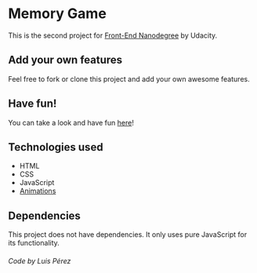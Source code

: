 # Memory Game
This is the second project for [Front-End Nanodegree](https://www.udacity.com/course/front-end-web-developer-nanodegree--nd001) by Udacity.

## Add your own features
Feel free to fork or clone this project and add your own awesome features.

## Have fun!
You can take a look and have fun [here](https://luisperezcr.github.io/udacity-memory-game-project/)!

## Technologies used
* HTML
* CSS
* JavaScript
* [Animations](https://daneden.github.io/animate.css/)

## Dependencies
This project does not have dependencies. It only uses pure JavaScript for its functionality.


###### Code by Luis Pérez
